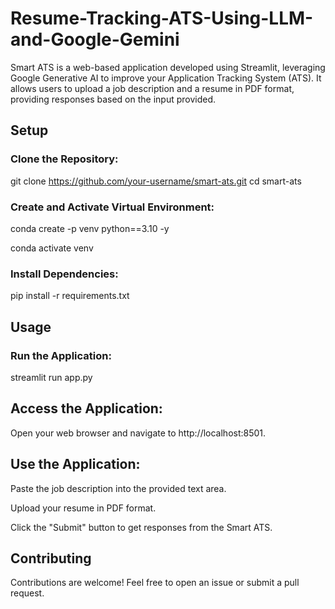 # Resume-Tracking-ATS-Using-LLM-and-Google-Gemini

Smart ATS is a web-based application developed using Streamlit, leveraging Google Generative AI to improve your Application Tracking System (ATS). It allows users to upload a job description and a resume in PDF format, providing responses based on the input provided.

## Setup
### Clone the Repository:

git clone https://github.com/your-username/smart-ats.git
cd smart-ats

### Create and Activate Virtual Environment:

conda create -p venv python==3.10 -y

conda activate venv

### Install Dependencies:
pip install -r requirements.txt

## Usage

### Run the Application:
streamlit run app.py

## Access the Application:
Open your web browser and navigate to http://localhost:8501.

## Use the Application:
Paste the job description into the provided text area.

Upload your resume in PDF format.

Click the "Submit" button to get responses from the Smart ATS.

## Contributing
Contributions are welcome! Feel free to open an issue or submit a pull request.

